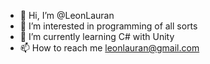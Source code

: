 - 👋 Hi, I’m @LeonLauran
- 👀 I’m interested in programming of all sorts
- 🌱 I’m currently learning C# with Unity
- 📫 How to reach me leonlauran@gmail.com

<!---
LeonLauran/LeonLauran is a ✨ special ✨ repository because its `README.md` (this file) appears on your GitHub profile.
You can click the Preview link to take a look at your changes.
--->
